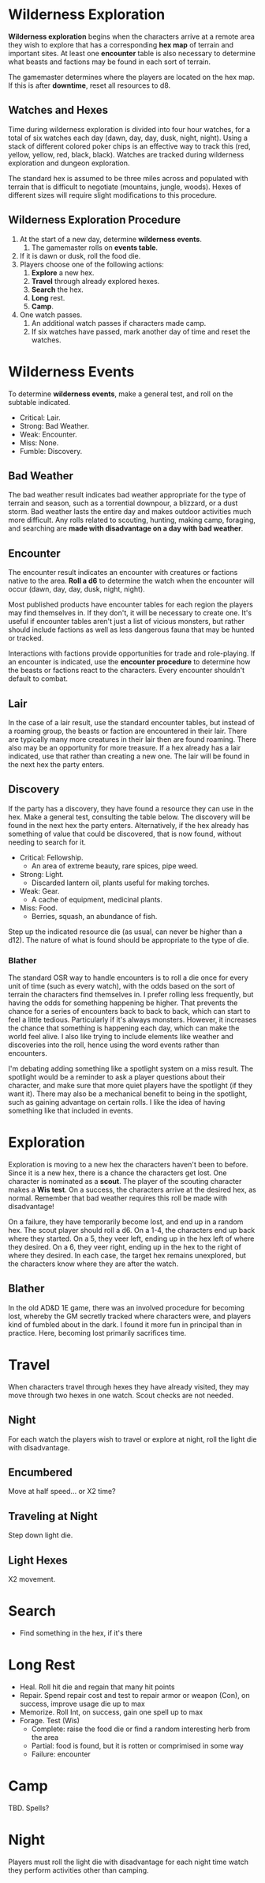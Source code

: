 # Wilderness Exploration

**Wilderness exploration** begins when the characters arrive at a remote area they wish to explore that has a corresponding **hex map** of terrain and important sites. At least one **encounter** table is also necessary to determine what beasts and factions may be found in each sort of terrain.

The gamemaster determines where the players are located on the hex map. If this is after **downtime**, reset all resources to d8.

## Watches and Hexes

Time during wilderness exploration is divided into four hour watches, for a total of six watches each day (dawn, day, day, dusk, night, night). Using a stack of different colored poker chips is an effective way to track this (red, yellow, yellow, red, black, black). Watches are tracked during wilderness exploration and dungeon exploration.

The standard hex is assumed to be three miles across and populated with terrain that is difficult to negotiate (mountains, jungle, woods). Hexes of different sizes will require slight modifications to this procedure.

## Wilderness Exploration Procedure

1. At the start of a new day, determine **wilderness events**.
    1. The gamemaster rolls on **events table**.
2. If it is dawn or dusk, roll the food die.
3. Players choose one of the following actions:
    1. **Explore** a new hex.
    2. **Travel** through already explored hexes.
    3. **Search** the hex.
    4. **Long** rest.
    5. **Camp**.
4. One watch passes.
    1. An additional watch passes if characters made camp.
    2. If six watches have passed, mark another day of time and reset the watches.

# Wilderness Events

To determine **wilderness events**, make a general test, and roll on the subtable indicated.

* Critical: Lair.
* Strong: Bad Weather.
* Weak: Encounter.
* Miss: None.
* Fumble: Discovery.

## Bad Weather

The bad weather result indicates bad weather appropriate for the type of terrain and season, such as a torrential downpour, a blizzard, or a dust storm. Bad weather lasts the entire day and makes outdoor activities much more difficult. Any rolls related to scouting, hunting, making camp, foraging, and searching are **made with disadvantage on a day with bad weather**.

## Encounter

The encounter result indicates an encounter with creatures or factions native to the area. **Roll a d6** to determine the watch when the encounter will occur (dawn, day, day, dusk, night, night).

Most published products have encounter tables for each region the players may find themselves in. If they don't, it will be necessary to create one. It's useful if encounter tables aren't just a list of vicious monsters, but rather should include factions as well as less dangerous fauna that may be hunted or tracked.

Interactions with factions provide opportunities for trade and role-playing. If an encounter is indicated, use the **encounter procedure** to determine how the beasts or factions react to the characters. Every encounter shouldn't default to combat.

## Lair

In the case of a lair result, use the standard encounter tables, but instead of a roaming group, the beasts or faction are encountered in their lair. There are typically many more creatures in their lair then are found roaming. There also may be an opportunity for more treasure. If a hex already has a lair indicated, use that rather than creating a new one. The lair will be found in the next hex the party enters.

## Discovery

If the party has a discovery, they have found a resource they can use in the hex. Make a general test, consulting the table below. The discovery will be found in the next hex the party enters. Alternatively, if the hex already has something of value that could be discovered, that is now found, without needing to search for it.

* Critical: Fellowship.
    * An area of extreme beauty, rare spices, pipe weed.
* Strong: Light.
    * Discarded lantern oil, plants useful for making torches.
* Weak: Gear.
    * A cache of equipment, medicinal plants.
* Miss: Food.
    * Berries, squash, an abundance of fish.

Step up the indicated resource die (as usual, can never be higher than a d12). The nature of what is found should be appropriate to the type of die.

### Blather

The standard OSR way to handle encounters is to roll a die once for every unit of time (such as every watch), with the odds based on the sort of terrain the characters find themselves in. I prefer rolling less frequently, but having the odds for something happening be higher. That prevents the chance for a series of encounters back to back to back, which can start to feel a little tedious. Particularly if it's always monsters. However, it increases the chance that something is happening each day, which can make the world feel alive. I also like trying to include elements like weather and discoveries into the roll, hence using the word events rather than encounters.

I'm debating adding something like a spotlight system on a miss result. The spotlight would be a reminder to ask a player questions about their character, and make sure that more quiet players have the spotlight (if they want it). There may also be a mechanical benefit to being in the spotlight, such as gaining advantage on certain rolls. I like the idea of having something like that included in events.

# Exploration

Exploration is moving to a new hex the characters haven't been to before. Since it is a new hex, there is a chance the characters get lost. One character is nominated as a **scout**. The player of the scouting character makes a **Wis test**. On a success, the characters arrive at the desired hex, as normal. Remember that bad weather requires this roll be made with disadvantage!

On a failure, they have temporarily become lost, and end up in a random hex. The scout player should roll a d6. On a 1-4, the characters end up back where they started. On a 5, they veer left, ending up in the hex left of where they desired. On a 6, they veer right, ending up in the hex to the right of where they desired. In each case, the target hex remains unexplored, but the characters know where they are after the watch.

## Blather

In the old AD&D 1E game, there was an involved procedure for becoming lost, whereby the GM secretly tracked where characters were, and players kind of fumbled about in the dark. I found it more fun in principal than in practice. Here, becoming lost primarily sacrifices time.

# Travel

When characters travel through hexes they have already visited, they may move through two hexes in one watch. Scout checks are not needed.

## Night

For each watch the players wish to travel or explore at night, roll the light die with disadvantage.



## Encumbered

Move at half speed... or X2 time?

## Traveling at Night

Step down light die.

## Light Hexes

X2 movement.

# Search

* Find something in the hex, if it's there



# Long Rest

* Heal. Roll hit die and regain that many hit points
* Repair. Spend repair cost and test to repair armor or weapon (Con), on success, improve usage die up to max
* Memorize. Roll Int, on success, gain one spell up to max
* Forage. Test (Wis)
    * Complete: raise the food die or find a random interesting herb from the area
    * Partial: food is found, but it is rotten or comprimised in some way
    * Failure: encounter

# Camp

TBD. Spells?

# Night

Players must roll the light die with disadvantage for each night time watch they perform activities other than camping.